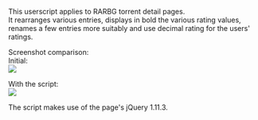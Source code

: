 This userscript applies to RARBG torrent detail pages.  
It rearranges various entries, displays in bold the various rating values, renames a few entries more suitably and use decimal rating for the users' ratings.

Screenshot comparison:  
Initial:  
[![](https://i.imgur.com/IyXjtxGl.jpg)](https://i.imgur.com/IyXjtxG.jpg)

With the script:  
[![](https://i.imgur.com/XydAE2nl.jpg)](https://i.imgur.com/XydAE2n.jpg)

The script makes use of the page's jQuery 1.11.3.
